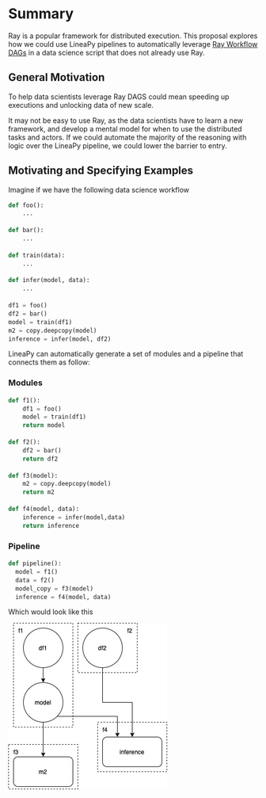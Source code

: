 # Summary

Ray is a popular framework for distributed execution. This proposal explores how we could use LineaPy pipelines 
to automatically leverage [Ray Workflow DAGs](https://docs.ray.io/en/master/workflows/basics.html) in a data
science script that does not already use Ray.

## General Motivation

To help data scientists leverage Ray DAGS could mean speeding up executions 
and unlocking data of new scale.

It may not be easy to use Ray, as the data scientists have to learn a new framework, and develop a mental model for when 
to use the distributed tasks and actors. If we could automate the majority of the reasoning with logic over the LineaPy pipeline, 
we could lower the barrier to entry.

## Motivating and Specifying Examples

Imagine if we have the following data science workflow

```python
def foo():
    ...
    
def bar():
    ...

def train(data):
    ...

def infer(model, data):
    ...

df1 = foo()
df2 = bar()
model = train(df1)
m2 = copy.deepcopy(model)
inference = infer(model, df2)
```

LineaPy can automatically generate a set of modules and a pipeline that connects them as follow:

### Modules
```python
def f1():
    df1 = foo()
    model = train(df1)
    return model
    
def f2():
    df2 = bar()
    return df2

def f3(model):
    m2 = copy.deepcopy(model)
    return m2

def f4(model, data):
    inference = infer(model,data)
    return inference

```

### Pipeline
```python
def pipeline():
  model = f1()
  data = f2()
  model_copy = f3(model)
  inference = f4(model, data)
```

Which would look like this

![pipeline](pipeline.jpg)
